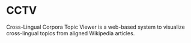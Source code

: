 # CCTV
Cross-Lingual Corpora Topic Viewer is a web-based system to visualize cross-lingual topics from aligned Wikipedia articles. 
